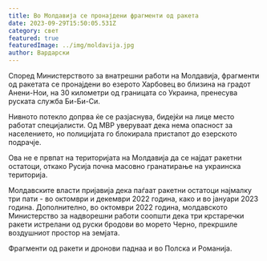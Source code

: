 ```yaml
---
title: Во Молдавија се пронајдени фрагменти од ракета
date: 2023-09-29T15:50:05.531Z
category: свет
featured: true
featuredImage: ../img/moldavija.jpg
author: Вардарски
---
```

Според Министерството за внатрешни работи на Молдавија, фрагменти од ракетата се пронајдени во езерото Харбовец во близина на градот Анени-Нои, на 30 километри од границата со Украина, пренесува руската служба Би-Би-Си.

Нивното потекло допрва ќе се разјаснува, бидејќи на лице место работат специјалисти. Од МВР уверуваат дека нема опасност за населението, но полицијата го блокирала пристапот до езерското подрачје.

Ова не е првпат на територијата на Молдавија да се најдат ракетни остатоци, откако Русија почна масовно гранатирање на украинска територија.

Молдавските власти пријавија дека паѓаат ракетни остатоци најмалку три пати - во октомври и декември 2022 година, како и во јануари 2023 година. Дополнително, во октомври 2022 година, молдавското Министерство за надворешни работи соопшти дека три крстаречки ракети истрелани од руски бродови во морето Черно, прекршиле воздушниот простор на земјата.

Фрагменти од ракети и дронови паднаа и во Полска и Романија.